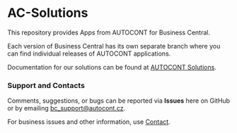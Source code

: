 # AC-Solutions

This repository provides Apps from AUTOCONT for Business Central.

Each version of Business Central has its own separate branch where you can find individual releases of AUTOCONT applications.

Documentation for our solutions can be found at [AUTOCONT Solutions](https://www.acdynamics365.cz/docs/en-us/dynamics365/business-central/AC-Solutions/ac-solutions.html).

### Support and Contacts  

Comments, suggestions, or bugs can be reported via **Issues** here on GitHub or by emailing [bc_support@autocont.cz](mailto:bc_support@autocont.cz).  

For business issues and other information, use [Contact](https://www.acdynamics365.cz/kontakt).